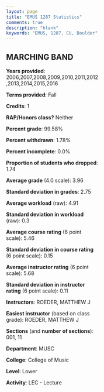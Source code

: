 ```yaml
---
layout: page
title: "EMUS 1287 Statistics"
comments: true
description: "blank"
keywords: "EMUS, 1287, CU, Boulder"
--- 
```

<head>
<script src="https://ajax.googleapis.com/ajax/libs/jquery/2.1.3/jquery.min.js"></script>
<script src="https://dl.dropboxusercontent.com/s/pc42nxpaw1ea4o9/highcharts.js?dl=0"></script>
<!-- <script src="../assets/js/highcharts.js"></script> -->
<style type="text/css">@font-face {
	font-family: "Bebas Neue";
	src: url(https://www.filehosting.org/file/details/544349/BebasNeue%20Regular.otf) format("opentype");
	}
	h1.Bebas { 
		font-family: "Bebas Neue", Verdana, Tahoma;
	}
</style>
</head>
<body>
	<div id="container" style="float: right; width: 45%; height: 88%; margin-left: 2.5%; margin-right: 2.5%;"></div>
	<script language="JavaScript">
		$(document).ready(function() {
		var chart = {type: 'column'};
		var title = {text: 'Grade Distribution'};
		var xAxis = {categories: ['A','B','C','D','F'],crosshair: true};
		var yAxis = {min: 0,title: {text: 'Percentage'}};
		var tooltip = {headerFormat: '<center><b><span style="font-size:20px">{point.key}</span></b></center>',
		               pointFormat: '<td style="padding:0"><b>{point.y:.1f}%</b></td>',
		               footerFormat: '</table>',shared: true,useHTML: true};
		var plotOptions = {column: {pointPadding: 0.0,borderWidth: 0}};  
		var credits = {enabled: false};var series= [{name: 'Percent',data: [98.63,0.92,0.11,0.0,0.34,]}];
		var json = {};
		json.chart = chart;
		json.title = title;
		json.tooltip = tooltip;
		json.xAxis = xAxis;
		json.yAxis = yAxis;  
		json.series = series;
		json.plotOptions = plotOptions;  
		json.credits = credits;
		$('#container').highcharts(json);
	});
	</script>
</body>
			   
## MARCHING BAND

**Years provided**: 2006,2007,2008,2009,2010,2011,2012,2013,2014,2015,2016

**Terms provided**: Fall

**Credits**: 1

**RAP/Honors class?** Neither

**Percent grade**: 99.58%

**Percent withdrawn**: 1.78%

**Percent incomplete**: 0.0%

**Proportion of students who dropped**: 1.74

**Average grade** (4.0 scale): 3.96

**Standard deviation in grades**: 2.75

**Average workload** (raw): 4.91

**Standard deviation in workload** (raw): 0.3

**Average course rating** (6 point scale): 5.46

**Standard deviation in course rating** (6 point scale): 0.15

**Average instructor rating** (6 point scale): 5.68

**Standard deviation in instructor rating** (6 point scale): 0.11

**Instructors**: ROEDER, MATTHEW J

**Easiest instructor** (based on class grade): ROEDER, MATTHEW J

**Sections** (and **number of sections**): 001, 11

**Department**: MUSC

**College**: College of Music

**Level**: Lower

**Activity**: LEC - Lecture